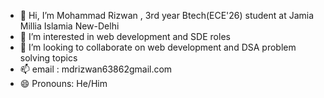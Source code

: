- 👋 Hi, I’m Mohammad Rizwan , 3rd year Btech(ECE'26) student at Jamia Millia Islamia New-Delhi
- 👀 I’m interested in web development and SDE roles
- 💞️ I’m looking to collaborate on web development and DSA problem solving topics
- 📫 email : mdrizwan63862gmail.com
- 😄 Pronouns: He/Him


<!---
RiZwAn755/RiZwAn755 is a ✨ special ✨ repository because its `README.md` (this file) appears on your GitHub profile.
You can click the Preview link to take a look at your changes.
--->
